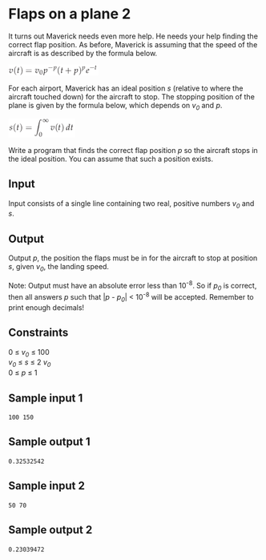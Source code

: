 # Flaps on a plane 2
It turns out Maverick needs even more help. He needs your help finding the correct flap position. As before, Maverick is assuming that the speed of the aircraft is as described by the formula below.

![speed formula](../images/flaps-speed-formula.png)

For each airport, Maverick has an ideal position _s_ (relative to where the aircraft touched down) for the aircraft to stop. The stopping position of the plane is given by the formula below, which depends on _v<sub>0</sub>_ and _p_.

![stopping position](../images/flaps-stop-pos-formula.png)

Write a program that finds the correct flap position _p_ so the aircraft stops in the ideal position. You can assume that such a position exists.

## Input
Input consists of a single line containing two real, positive numbers _v<sub>0</sub>_ and _s_.

## Output
Output _p_, the position the flaps must be in for the aircraft to stop at position _s_, given _v<sub>0</sub>_, the landing speed.

Note: Output must have an absolute error less than 10<sup>-8</sup>. So if _p<sub>0</sub>_ is correct, then all answers _p_ such that |_p_ - _p<sub>0</sub>_| < 10<sup>-8</sup> will be accepted. Remember to print enough decimals!

## Constraints
0 &le; _v<sub>0</sub>_ &le; 100  
_v<sub>0</sub>_ &le; _s_ &le; 2 _v<sub>0</sub>_  
0 &le; _p_ &le; 1

## Sample input 1
```
100 150
```
## Sample output 1
```
0.32532542
```

## Sample input 2
```
50 70
```
## Sample output 2
```
0.23039472
```